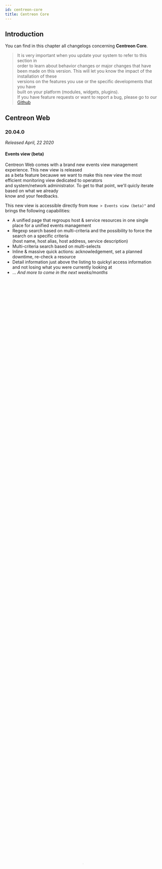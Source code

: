 ```yaml
---	
id: centreon-core	
title: Centreon Core	
---	
```


## Introduction	

You can find in this chapter all changelogs concerning **Centreon Core**.	

> It is very important when you update your system to refer to this section in	
> order to learn about behavior changes or major changes that have been made on	
> this version. This will let you know the impact of the installation of these	
> versions on the features you use or the specific developments that you have	
> built on your platform (modules, widgets, plugins).	
If you have feature requests or want to report a bug, please go to our [Github](https://github.com/centreon/centreon/issues/new/choose)	

## Centreon Web 	

### 20.04.0	

*Released April, 22  2020*	

#### Events view (beta)	

Centreon Web comes with a brand new events view management experience. This new view is released 	
as a beta feature becauwe we want to make this new view the most efficient monitoring view dedicated to operators	
and system/network administrator. To get to that point, we'll quicly iterate based on what we already 	
know and your feedbacks.	

This new view is accessible directly from `Home > Events view (beta)"` and brings the following capabilities:	

* A unified page that regroups host & service resources in one single place for a unified events management	
* Regexp search based on multi-criteria and the possibility to force the search on a specific criteria 	
 (host name, host alias, host address, service description)	
* Multi-criteria search based on multi-selects 	
* Inline & massive quick actions: acknowledgement, set a planned downtime, re-check a resource	
* Detail information just above the listing to quickyl access information and not losing what you were currently looking at	
* ... *And more to come in the next weeks/months*	

<video width="100%" height="100%" controls="true" allowfullscreen="true" autoplay poster="../assets/alerts/events-view/listing.png">	
    <source src="../assets/alerts/events-view/events-view-demo.webm" type="video/webm">	
</video>	

To know more about this feature, have a look to [the documentation](../alerts-notifications/events-view)	

#### Mobility	

Centreon comes now with a Mobile App. that you can install on your phone to be able to perform the 	
most common actions on resources:	

* Display resources status 	
* Filter resource status 	
* Act on any resource: acknowledge or set a downtime	
* Display detail status information and graph when appropriate	

  <video width="375" height="812" controls="true" allowfullscreen="true" poster="../assets/mobile/mobile-login.png">	
    <source src="../assets/mobile/mobile-demo.mp4" type="video/mp4">	
  </video>	

Find more about this mobile application in the [dedicated section](../mobile/introduction)	

#### Bug fixes	

## Centreon Engine 	

### 20.04.0	

* Add Anomaly Detection support
* [gRPC] Add gRPC interface
* [gRPC] Add statistics
* [Config] Add POLLERID & POLLERNAME macro
* Fix macros replacement
* Fix perfdata truncated when retention read

## Centreon Broker 	

### 20.04.0

* Change configuration file format to JSON
* Remove QT library
* [gRPC] Add gRPC interface
* [gRPC] Add statistics
* [gRPC] Add dynamic conf update
* [logs] Add a core logger
* [logs] Add logs for bbdo
* [logs] Add logs for tcp
* [logs] Add logs for tls
* [Performance] Move to a totaly asynchronous read
* [Performance] Add SQL multi-thread for connection
* Fix influxdb retention (PR #399)
* Fix TLS
